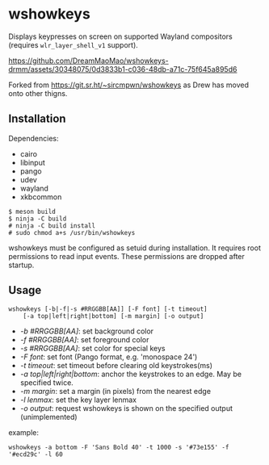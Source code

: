 # wshowkeys

Displays keypresses on screen on supported Wayland compositors (requires
`wlr_layer_shell_v1` support).



https://github.com/DreamMaoMao/wshowkeys-drmm/assets/30348075/0d3833b1-c036-48db-a71c-75f645a895d6




Forked from https://git.sr.ht/~sircmpwn/wshowkeys as Drew has moved onto other thigns.

## Installation

Dependencies:

- cairo
- libinput
- pango
- udev 
- wayland 
- xkbcommon 

```
$ meson build
$ ninja -C build
# ninja -C build install
# sudo chmod a+s /usr/bin/wshowkeys
```

wshowkeys must be configured as setuid during installation. It requires root
permissions to read input events. These permissions are dropped after startup.

## Usage

```
wshowkeys [-b|-f|-s #RRGGBB[AA]] [-F font] [-t timeout]
    [-a top|left|right|bottom] [-m margin] [-o output]
```

- *-b #RRGGBB[AA]*: set background color
- *-f #RRGGBB[AA]*: set foreground color
- *-s #RRGGBB[AA]*: set color for special keys
- *-F font*: set font (Pango format, e.g. 'monospace 24')
- *-t timeout*: set timeout before clearing old keystrokes(ms)
- *-a top|left|right|bottom*: anchor the keystrokes to an edge. May be specified
  twice.
- *-m margin*: set a margin (in pixels) from the nearest edge
- *-l lenmax*: set the key layer lenmax
- *-o output*: request wshowkeys is shown on the specified output
  (unimplemented)

example:
```
wshowkeys -a bottom -F 'Sans Bold 40' -t 1000 -s '#73e155' -f  '#ecd29c' -l 60
```
